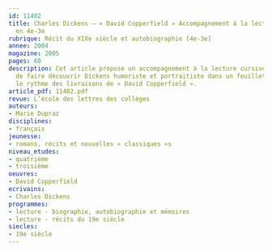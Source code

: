 ```yaml
---
id: 11402
title: Charles Dickens – « David Copperfield » Accompagnement à la lecture cursive
  en 4e-3e
rubrique: Récit du XIXe siècle et autobiographie [4e-3e]
annee: 2004
magazine: 2005
pages: 60
description: Cet article propose un accompagnement à la lecture cursive qui se propose
  de faire découvrir Dickens humoriste et portraitiste dans un feuilleton respectant
  le rythme des livraisons de « David Copperfield ».
article_pdf: 11402.pdf
revue: L’école des lettres des collèges
auteurs:
- Marie Dupraz
disciplines:
- français
jeunesse:
- romans, récits et nouvelles « classiques »s
niveau_etudes:
- quatrième
- troisième
oeuvres:
- David Copperfield
ecrivains:
- Charles Dickens
programmes:
- lecture - biographie, autobiographie et mémoires
- lecture - récits du 19e siècle
siecles:
- 19e siècle
---
```

